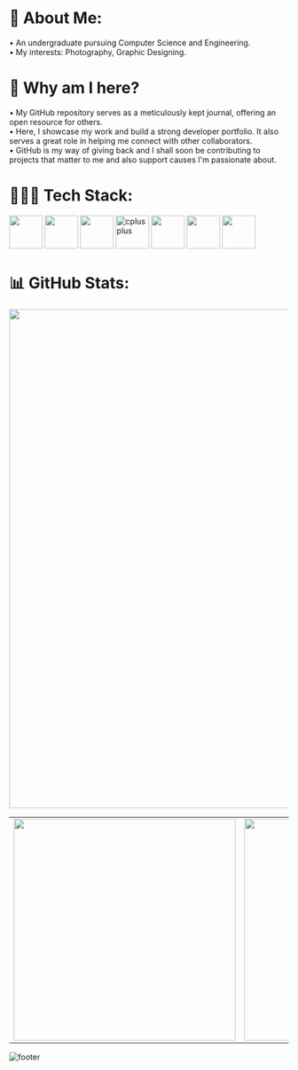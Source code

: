 <!-- Start of README.md -->

# 💫 About Me:
• An undergraduate pursuing Computer Science and Engineering. <br/>
• My interests: Photography, Graphic Designing. <br/>  

# 🤔 Why am I here?
• My GitHub repository serves as a meticulously kept journal, offering an open resource for others. <br/>
• Here, I showcase my work and build a strong developer portfolio. It also serves a great role in helping me connect with other collaborators.<br/>
• GitHub is my way of giving back and I shall soon be contributing to projects that matter to me and also support causes I'm passionate about.

# 👨🏻‍💻 Tech Stack:
<a href="https://www.cprogramming.com/" target="_blank" rel="noreferrer">
  <img src="https://cdn.jsdelivr.net/gh/devicons/devicon/icons/c/c-original.svg" width="60" height="60"/></a>
<a href="https://cplusplus.com/" target="_blank" rel="noreferrer">
  <img src="https://cdn.jsdelivr.net/gh/devicons/devicon/icons/cplusplus/cplusplus-original.svg" width="60" height="60"/></a> 
<a href="https://dev.java/" target="_blank" rel="noreferrer">
  <img src="https://cdn.jsdelivr.net/gh/devicons/devicon/icons/java/java-original.svg" width="60" height="60"/></a>
<a href="https://kotlinlang.org/" target="_blank" rel="noreferrer"> 
  <img src="resources/Tech Stack/Kotlin.jpg" alt="cplusplus" width="60" height="60" /></a>
<a href="https://developer.android.com/studio/intro" target="_blank" rel="noreferrer"> 
  <img src="https://cdn.jsdelivr.net/gh/devicons/devicon/icons/androidstudio/androidstudio-original.svg" width="60" height="60" /></a>
<a href="https://developer.mozilla.org/en-US/docs/Web/HTML" target="_blank" rel="noreferrer">
  <img src="https://cdn.jsdelivr.net/gh/devicons/devicon/icons/html5/html5-original.svg" width="60" height="60"/></a>
<a href="https://developer.mozilla.org/en-US/docs/Web/CSS" target="_blank" rel="noreferrer">
  <img src="https://cdn.jsdelivr.net/gh/devicons/devicon/icons/css3/css3-original.svg" width="60" height="60"/></a>



# 📊 GitHub Stats:
<img src="http://github-profile-summary-cards.vercel.app/api/cards/profile-details?username=VIOLA&theme=dark"  width="900">

<table>
  <tr>
    <td><img src="http://github-profile-summary-cards.vercel.app/api/cards/productive-time?username=sunny2788&theme=dark&utcOffset=8" width="400"></td>
    <td><img src="http://github-profile-summary-cards.vercel.app/api/cards/stats?username=Vsunny2788A&theme=dark" width="400"></td>
  </tr>
</table>


![footer](https://user-images.githubusercontent.com/10498744/210157572-1fca0242-8af2-46a6-bfa3-666ffd40ebde.svg)

<!-- End of README.md -->
